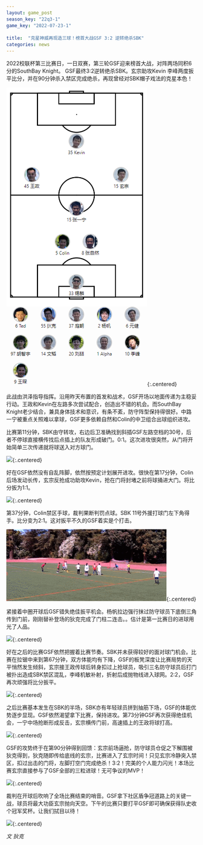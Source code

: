 ```yaml
---
layout: game_post
season_key: "22q3-1"
game_key: "2022-07-23-1"

title:  "克星神威再现造三球！榜首大战GSF 3:2 逆转绝杀SBK"
categories: news
---
```


2022校联杯第三比赛日，一日双赛，第三轮GSF迎来榜首大战，对阵两场同积6分的SouthBay Knight。
GSF最终3:2逆转绝杀SBK。玄宗助攻Kevin 李峰两度扳平比分，并在90分钟杀入禁区完成绝杀，再现曾经对SBK帽子戏法的克星本色！

![](/assets/img/news/first-champion/r3-squad.png){:.centered}

此战由洪泽指导指挥。沿用昨天布置的首发和战术，GSF开场以地面传递为主稳妥行动。王政和Kevin在左路多次尝试配合，创造出不错的机会。而SouthBay Knight老少结合，兼具身体技术和意识，有条不紊，防守阵型保持得很好。中路一宁被重点关照难以拿球，GSF更多依赖自然和Colin的中卫组合出球组织进攻。

比赛第11分钟，SBK由守转攻，右边后卫准确找到斜插GSF左路空档的30号，后者不停球直接横传找后点插上的队友形成破门。0:1。这次进攻很突然，从门将开始简单三次传递就将球送入对方球门。

![](/assets/img/news/first-champion/r3-0-1.gif){:.centered}

好在GSF依然没有自乱阵脚，依然按预定计划展开进攻。很快在第17分钟，Colin后场发动长传，玄宗反抢成功助攻Kevin，抢在门将封堵之前将球捅进大门。将比分扳为1:1。

![](/assets/img/news/first-champion/r3-1-1.gif){:.centered}

第37分钟，Colin禁区手球，裁判果断判罚点球。SBK 11号外援打球门左下角得手。比分变为2:1。这对扳平不久的GSF着实是个打击。

![](/assets/img/news/first-champion/r3-1-2.gif){:.centered}


紧接着中圈开球后GSF错失绝佳扳平机会。杨帆拉边强行抹过防守球员下底倒三角传到门前，刚刚替补登场的狄克完成了门柱二连击。。估计是第一比赛日的进球用光了人品。

![](/assets/img/news/first-champion/r3-miss.gif){:.centered}

好在之后的比赛GSF依然把握着比赛节奏。SBK并未获得较好的面对球门机会。比赛在拉锯中来到第67分钟，双方体能均有下降，GSF的板凳深度让比赛局势的天平悄然发生倾斜，玄宗接王政传球后转身扣过上抢球员，吸引三名防守球员后打门被扑出造成SBK禁区混乱，李峰机敏补射，折射后成抛物线进入球网。2:2，GSF再次顽强将比分扳平。

![](/assets/img/news/first-champion/r3-2-2.gif){:.centered}

之后比赛基本发生在SBK的半场，SBK亦有年轻球员拼到抽筋下场，GSF的体能优势逐步显现。GSF依然渴望拿下比赛，保持进攻。第73分钟GSF再次获得绝佳机会，一宁中场抢断形成反击，玄宗横传门前，高速插上的王政将球打高。

![](/assets/img/news/first-champion/r3-miss-2.gif){:.centered}

GSF的攻势终于在第90分钟得到回馈：玄宗前场逼抢，防守球员仓促之下解围被狄克得到，狄克随即传给底线的玄宗，比赛进入了玄宗时间！只见玄宗冷静突入禁区，扣过出击的门将，左脚打空门完成绝杀！3:2！完美的个人能力闪光！本场比赛玄宗直接参与了GSF全部的三粒进球！无可争议的MVP！

![](/assets/img/news/first-champion/r3-3-2.gif){:.centered}

裁判在开球后吹响了全场比赛结束的哨音。GSF拿下社区盾争冠道路上的关键一战，球员将最大功臣玄宗抛向天空。下午的比赛只要打平GSF即可确保获得队史收个冠军奖杯。让我们拭目以待！

![](/assets/img/news/first-champion/team-morning.jpg){:.centered}

*文 狄克*